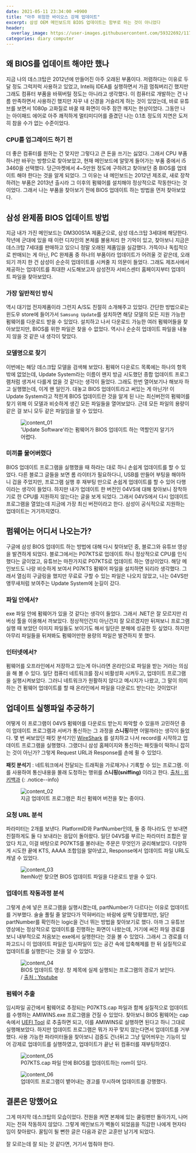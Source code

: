 ```yaml
---
date: 2021-05-11 23:34:00 +0900
title: "아주 위험한 바이오스 강제 업데이트"
excerpt: 삼성 OEM 메인보드의 BIOS 업데이트는 함부로 하는 것이 아니었다
header:
  overlay_image: https://user-images.githubusercontent.com/59322692/117842308-c2fcb500-b2b8-11eb-8fcb-7eb21de08ba7.PNG
categories: diary computer
---
```


## 왜 BIOS를 업데이트 해야만 했나

지금 나의 데스크탑은 2012년에 만들어진 아주 오래된 부품이다. 저렴하다는 이유로 두달 정도 그럭저럭 사용하고 있었고, Intellij IDEA를 실행하면서 가끔 멈춰버리긴 했지만 그래도 컴퓨터 부품을 바꿔버릴 정도는 아니라고 생각했다. 이 컴퓨터로 개발하는 건 나름 만족하면서 사용하긴 했지만 자꾸 내 신경을 거슬리게 하는 것이 있었는데, 바로 유튜브를 보면서 1080p 고화질로 바꿀 때 화면이 아주 잠깐 깨지는 현상이었다. 그동안 나는 아이패드 에어로 아주 쾌적하게 멀티미디어를 즐겼던 나는 0.1초 정도의 지연은 도저히 참을 수가 없는 수준이었다.

### CPU를 업그레이드 하기 전

더 좋은 컴퓨터를 원하는 건 맞지만 그렇다고 큰 돈을 쓰기는 싫었다. 그래서 CPU 부품하나만 바꾸는 방향으로 찾아보았고, 현재 메인보드에 알맞게 들어가는 부품 중에서 i5 3460을 선택했다. 당근마켓에서 4~5만원 정도에 구하려고 찾아보던 중 BIOS를 업데이트 해야 한다는 것을 알게 되었다. 그 이유는 내 메인보드는 2012년 제조로, 새로 장착하려는 부품은 2013년 출시라 그 이후의 펌웨어를 설치해야 정상적으로 작동한다는 것이었다. 그래서 나는 부품을 찾아보기 전에 BIOS 업데이트 하는 방법을 먼저 찾아보았다.

## 삼성 완제품 BIOS 업데이트 방법

지금 내가 가진 메인보드는 DM300S1A 제품군으로, 삼성 데스크탑 3세대에 해당한다. 작년에 군대에 있을 때 이런 디자인의 본체를 불용처리 한 기억이 있고, 찾아보니 지금은 데스크탑 7세대를 판매하고 있으니 정말 오래된 제품임을 실감했다. 가뜩이나 독립적으로 판매되는 게 아닌, PC 완제품 중 하나의 부품이라 업데이트가 어려울 것 같은데, 오래되기 까지 한 건 삼성이 순순히 업데이트를 시켜줄 지 의문이 들었다. 그래도 제조사에서 제공하는 업데이트를 최대한 시도해보고자 삼성전자 서비스센터 홈페이지부터 업데이트 파일을 찾아보았다.

### 가장 일반적인 방식

역시 대기업 전자제품이라 그런지 A/S도 친절히 소개해주고 있었다. 간단한 방법으로는 윈도우 store에 들어가서 `Samsung Update`를 설치하면 해당 모델의 모든 지원 가능한 펌웨어를 다운로드 받을 수 있었다. 설치하고 나서 다운로드 가능한 여러 펌웨어들을 찾아보았지만, BIOS를 위한 파일은 찾을 수 없었다. 역시나 순순히 업데이트 파일을 내놓지 않을 것 같은 내 생각이 맞았다.

### 모델명으로 찾기

이번에는 해당 데스크탑 모델을 검색해 보았다. 펌웨어 다운로드 목록에는 하나의 항목 밖에 없었는데, Update System라는 이름이 왠지 방금 시도했던 종합 업데이트 프로그램처럼 생겨서 다를게 없을 것 같다는 생각이 들었다. 그래도 한번 열어보기나 해보자 하고 실행했는데, 이게 왠 일인가. 대놓고 BIOS 업데이트라고 써있는 게 아닌가! 이 Update System라고 적힌게 BIOS 업데이트란 것을 알게 된 나는 최신버전의 펌웨어를 찾기 위해 이 모델과 비슷하게 생긴 모든 파일들을 열어보았다. 근데 모든 파일의 용량이 같은 걸 보니 모두 같은 파일임을 알 수 있었다.

<figure>
  <img src="https://user-images.githubusercontent.com/59322692/117844933-1112b800-b2bb-11eb-9186-16ea19de89cf.png"
       alt="content_01">
  <figcaption>'Update Software'라는 펌웨어가 BIOS 업데이트 하는 역할인지 알기가 어렵다.</figcaption>
</figure>

### 미끼를 물어버렸다

BIOS 업데이트 프로그램을 실행했을 때 하라는 대로 하니 손쉽게 업데이트를 할 수 있었다. 다른 블로그 글들을 보면 롬 라이터가 필요하다니, USB를 만들어 부팅을 해야하니 겁을 주었지만, 프로그램 실행 후 재부팅 만으로 손쉽게 업데이트를 할 수 있어 다행이라는 생각이 들었다. 하지만 내가 업데이트 한 버전인 04VS에 대해 찾아보니 장착하기로 한 CPU를 지원하지 않는다는 글을 보게 되었다. 그래서 04VS에서 다시 업데이트 프로그램을 열었는데 지금에 가장 최신 버전이라고 한다. 삼성이 공식적으로 지원하는 업데이트는 거기까지였다.

## 펌웨어는 어디서 나오는가?

구글에 삼성 BIOS 업데이트 하는 방법에 대해 다시 찾아보던 중, 블로그와 유튜브 영상을 발견하게 되었다. 블로그에서는 P07KTS로 업데이트 하니 정상적으로 CPU를 인식했다는 글이었고, 유튜브는 마찬가지로 P07KTS로 업데이트 하는 영상이었다. 해당 메인보드도 나랑 비슷하게 보여서 P07KTS 펌웨어 파일을 설치하면 되리라 생각했다. 그래서 열심히 구글링을 했지만 무료로 구할 수 있는 파일은 나오지 않았고, 나는 04VS만 앵무새처럼 보여주는 Update System에 눈길이 갔다.

### 파일 안에서?

exe 파일 안에 펌웨어가 있을 것 같다는 생각이 들었다. 그래서 .NET은 잘 모르지만 리버싱 툴을 이용해서 까보았다. 정상적인건지 아닌건지 잘 모르겠지만 뒤져보니 프로그램 실행 때 보았던 이미지 파일들도 보이기도 해서 일단은 분해에 성공한 듯 싶었다. 하지만 아무리 파일들을 뒤져봐도 펌웨어만한 용량의 파일은 발견하지 못 했다.

### 인터넷에서?

펌웨어를 오프라인에서 저장하고 있는게 아니라면 온라인으로 파일을 받는 거라는 의심을 해 볼 수 있다. 일단 컴퓨터 네트워크를 잠시 비활성화 시켜두고, 업데이트 프로그램을 실행시켜보았다. 그러니 네트워크가 원활하지 않다고 메시지가 나왔고, 그 말이 의미하는 건 펌웨어 업데이트를 할 때 온라인에서 파일을 다운로드 받는다는 것이었다!

## 업데이트 실행파일 추궁하기

어떻게 이 프로그램이 04VS 펌웨어를 다운로드 받는지 파악할 수 있을까 고민하던 중 이 업데이트 프로그램과 서버가 통신하는 그 과정을 **스니핑**하면
어떨까라는 생각이 들었다. 몇 번 써보았던 패킷 분석기인 [WireShark](https://www.wireshark.org/) 를 설치하고 나서 record를 시작하고
업데이트 프로그램을 실행했다. 그랬더니 삼성 홈페이지와 통신하는 패킷들이 떡하니 잡히는 것이 아닌가? 그렇게 Request URL과 Response를 손에 쥘 수 있었다.

**패킷 분석기** : 네트워크에서 전달되는 트래픽을 가로채거나 기록할 수 있는 프로그램.
이를 사용하여 통신내용을 몰래 도청하는 행위를 **스니핑(sniffing)** 이라고 한다.
<a href="https://ko.wikipedia.org/wiki/%ED%8C%A8%ED%82%B7_%EB%B6%84%EC%84%9D%EA%B8%B0">출처 : 위키백과</a>
{: .notice--info}

<figure>
  <img src="https://user-images.githubusercontent.com/59322692/117841752-41a52280-b2b8-11eb-829e-f0f590b95516.png"
       alt="content_02">
  <figcaption>지금 업데이트 프로그램은 최신 펌웨어 버전을 찾는 중이다.</figcaption>
</figure>

### 요청 URL 분석

파라미터는 2개를 보낸다. PlatformID와 PartNumber인데, 둘 중 하나라도 안 보내면 친절하게도 둘 다 보내라는 응답이 돌아왔다. 일단 04VS를
부르는 파라미터 조합은 알았다 치고, 이걸 바탕으로 P07KTS를 불러내는 주문은 무엇인가 궁리해보았다. 다양하게 시도한 끝에 KTS, AAAA 조합임을
알아냈고, Response에서 업데이트 파일 URL도 캐낼 수 있었다.

<figure>
  <img src="https://user-images.githubusercontent.com/59322692/117841522-19b5bf00-b2b8-11eb-83ae-b0bb3ed6904a.png"
       alt="content_03">
  <figcaption>ItemNo만 찾으면 BIOS 업데이트 파일을 다운로드 받을 수 있다.</figcaption>
</figure>

### 업데이트 작동과정 분석

그렇게 손에 넣은 프로그램을 실행시켰는데, partNumber가 다르다는 이유로 업데이트를 거부했다. 술술 풀릴 줄 알았다가 막혀버리는 바람에 살짝
당황했지만, 일단 partNumber를 확인하는 logic을 건너 뛰는 방법을 찾아보기로 했다. 아까 그 유튜브 영상에는 정상적으로 업데이트를 진행하는
화면이 나왔는데, 거기에 써진 파일 경로를 보니 내부적으로 처음보는 exe에서 실행한다는 것을 볼 수 있었다. 그래서 그 경로를 더 파고드니 이
업데이트 파일은 임시파일이 있는 공간 속에 압축해제를 한 뒤 실질적으로 업데이트를 실행한다는 것을 알 수 있었다.

<figure>
  <img src="https://user-images.githubusercontent.com/59322692/117844024-51256b00-b2ba-11eb-90bd-74e228cb75df.png"
       alt="content_04">
  <figcaption>BIOS 업데이트 영상. 창 제목에 실제 실행되는 프로그램의 경로가 보인다. / <a href="https://www.youtube.com/watch?v=_1FxeDNqTQ0">출처 : Youtube</a></figcaption>
</figure>

### 펌웨어 추출

임시파일 공간에서 펌웨어로 추정되는 P07KTS.cap 파일과 함께 실질적으로 업데이트를 수행하는 AMIWINS.exe 프로그램을 건질 수 있었다.
찾아보니 BIOS 펌웨어는 cap 속에서 [UEFI Tool](https://github.com/LongSoft/UEFITool) 로 추출하면 되고, 이를 AMIWINS로 실행하면 된다고 하니
그대로 실행해보았다. 하지만 업데이트 프로그램은 뭐가 자꾸 맞지 않는다면서 업데이트를 거부했다. 사용 가능한 파라미터들을 찾아보니 검증도
건너뒤고 그냥 덮어씌우는 기능이 있어 강제로 업데이트를 실행하였고, 업데이트가 끝난 뒤 컴퓨터를 재부팅하였다.

<figure>
  <img src="https://user-images.githubusercontent.com/59322692/117842256-b7a98980-b2b8-11eb-91a5-189bc9df998c.png"
       alt="content_05">
  <figcaption>P07KTS.cap 파일 안에 BIOS를 업데이트하는 rom이 있다.</figcaption>
</figure>

<figure>
  <img src="https://user-images.githubusercontent.com/59322692/117842308-c2fcb500-b2b8-11eb-8fcb-7eb21de08ba7.PNG"
       alt="content_06">
  <figcaption>업데이트 프로그램이 뱉어내는 경고를 무시하며 업데이트를 강행했다.</figcaption>
</figure>

## 결론은 망했어요

그게 마지막 데스크탑의 모습이었다. 전원을 켜면 본체에 있는 쿨링팬만 돌아가지, 나머지는 전혀 작동하지 않았다. 그렇게 메인보드가 벽돌이 되었음을 직감한 나에게 현자타임이 찾아왔다. 꿀팁이 될 뻔한 글은 다음과 같은 교훈만 남기게 되었다.

잘 모르는데 잘 되는 것 같다면, 거기서 멈춰야 한다.
